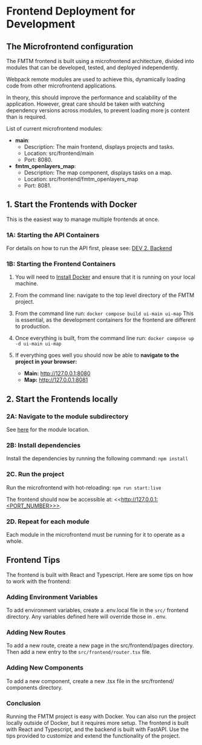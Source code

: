 # Frontend Deployment for Development

## The Microfrontend configuration

The FMTM frontend is built using a microfrontend architecture, divided into modules that can be developed, tested, and deployed independently.

Webpack remote modules are used to achieve this, dynamically loading code from other microfrontend applications.

In theory, this should improve the performance and scalability of the application.
However, great care should be taken with watching dependency versions across modules, to prevent loading more js content than is required.

List of current microfrontend modules:

- **main**:
  - Description: The main frontend, displays projects and tasks.
  - Location: src/frontend/main
  - Port: 8080.
- **fmtm_openlayers_map**:
  - Description: The map component, displays tasks on a map.
  - Location: src/frontend/fmtm_openlayers_map
  - Port: 8081.

## 1. Start the Frontends with Docker

This is the easiest way to manage multiple frontends at once.

### 1A: Starting the API Containers

For details on how to run the API first, please see: [DEV 2. Backend](https://github.com/hotosm/fmtm/wiki/DEV-2.-Backend)

### 1B: Starting the Frontend Containers

1. You will need to [Install Docker](https://docs.docker.com/engine/install/) and ensure that it is running on your local machine.
2. From the command line: navigate to the top level directory of the FMTM project.
3. From the command line run: `docker compose build ui-main ui-map`
   This is essential, as the development containers for the frontend are different to production.
4. Once everything is built, from the command line run: `docker compose up -d ui-main ui-map`

5. If everything goes well you should now be able to **navigate to the project in your browser:**
   - **Main:** <http://127.0.0.1:8080>
   - **Map:** <http://127.0.0.1:8081>

## 2. Start the Frontends locally

### 2A: Navigate to the module subdirectory

See [here](#the-microfrontend-configuration) for the module location.

### 2B: Install dependencies

Install the dependencies by running the following command: `npm install`

### 2C. Run the project

Run the microfrontend with hot-reloading: `npm run start:live`

The frontend should now be accessible at: <<http://127.0.0.1:<PORT_NUMBER>>>.

### 2D. Repeat for each module

Each module in the microfrontend must be running for it to operate as a whole.

## Frontend Tips

The frontend is built with React and Typescript. Here are some tips on how to work with the frontend:

### Adding Environment Variables
To add environment variables, create a .env.local file in the `src/`
frontend directory. Any variables defined here will override those in .
env.

### Adding New Routes
To add a new route, create a new page in the src/frontend/pages
directory. Then add a new entry to the `src/frontend/router.tsx` file.

### Adding New Components
To add a new component, create a new .tsx file in the src/frontend/
components directory.

### Conclusion
Running the FMTM project is easy with Docker. You can also run the
project locally outside of Docker, but it requires more setup. The
frontend is built with React and Typescript, and the backend is built
with FastAPI. Use the tips provided to customize and extend the
functionality of the project.

